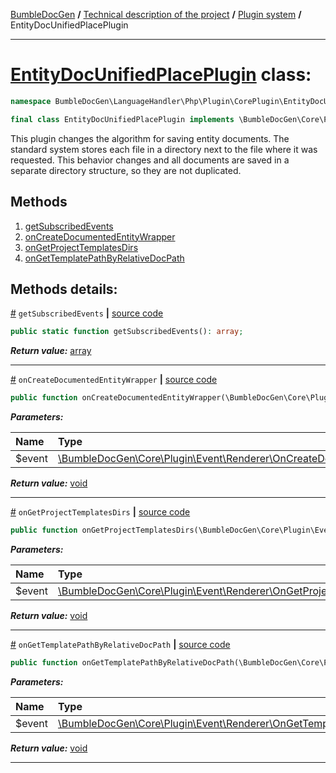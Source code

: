 [BumbleDocGen](../../README.md) **/**
[Technical description of the project](../readme.md) **/**
[Plugin system](../04_pluginSystem.md) **/**
EntityDocUnifiedPlacePlugin

---


# [EntityDocUnifiedPlacePlugin](https://github.com/bumble-tech/bumble-doc-gen/blob/master/src/LanguageHandler/Php/Plugin/CorePlugin/EntityDocUnifiedPlace/EntityDocUnifiedPlacePlugin.php#L17) class:

```php
namespace BumbleDocGen\LanguageHandler\Php\Plugin\CorePlugin\EntityDocUnifiedPlace;

final class EntityDocUnifiedPlacePlugin implements \BumbleDocGen\Core\Plugin\PluginInterface, \Symfony\Component\EventDispatcher\EventSubscriberInterface
```
This plugin changes the algorithm for saving entity documents. The standard system stores each file
in a directory next to the file where it was requested. This behavior changes and all documents are saved
in a separate directory structure, so they are not duplicated.

## Methods

1. [getSubscribedEvents](#mgetsubscribedevents) 
1. [onCreateDocumentedEntityWrapper](#moncreatedocumentedentitywrapper) 
1. [onGetProjectTemplatesDirs](#mongetprojecttemplatesdirs) 
1. [onGetTemplatePathByRelativeDocPath](#mongettemplatepathbyrelativedocpath) 

## Methods details:

<a name="mgetsubscribedevents" href="#mgetsubscribedevents">#</a> `getSubscribedEvents`  **|** [source code](https://github.com/bumble-tech/bumble-doc-gen/blob/master/src/LanguageHandler/Php/Plugin/CorePlugin/EntityDocUnifiedPlace/EntityDocUnifiedPlacePlugin.php#L22)
```php
public static function getSubscribedEvents(): array;
```

***Return value:*** [array](https://www.php.net/manual/en/language.types.array.php)

---

<a name="moncreatedocumentedentitywrapper" href="#moncreatedocumentedentitywrapper">#</a> `onCreateDocumentedEntityWrapper`  **|** [source code](https://github.com/bumble-tech/bumble-doc-gen/blob/master/src/LanguageHandler/Php/Plugin/CorePlugin/EntityDocUnifiedPlace/EntityDocUnifiedPlacePlugin.php#L31)
```php
public function onCreateDocumentedEntityWrapper(\BumbleDocGen\Core\Plugin\Event\Renderer\OnCreateDocumentedEntityWrapper $event): void;
```

***Parameters:***

| Name | Type | Description |
|:-|:-|:-|
$event | [\BumbleDocGen\Core\Plugin\Event\Renderer\OnCreateDocumentedEntityWrapper](https://github.com/bumble-tech/bumble-doc-gen/blob/master/src/Core/Plugin/Event/Renderer/OnCreateDocumentedEntityWrapper.php) | - |

***Return value:*** [void](https://www.php.net/manual/en/language.types.void.php)

---

<a name="mongetprojecttemplatesdirs" href="#mongetprojecttemplatesdirs">#</a> `onGetProjectTemplatesDirs`  **|** [source code](https://github.com/bumble-tech/bumble-doc-gen/blob/master/src/LanguageHandler/Php/Plugin/CorePlugin/EntityDocUnifiedPlace/EntityDocUnifiedPlacePlugin.php#L47)
```php
public function onGetProjectTemplatesDirs(\BumbleDocGen\Core\Plugin\Event\Renderer\OnGetProjectTemplatesDirs $event): void;
```

***Parameters:***

| Name | Type | Description |
|:-|:-|:-|
$event | [\BumbleDocGen\Core\Plugin\Event\Renderer\OnGetProjectTemplatesDirs](https://github.com/bumble-tech/bumble-doc-gen/blob/master/src/Core/Plugin/Event/Renderer/OnGetProjectTemplatesDirs.php) | - |

***Return value:*** [void](https://www.php.net/manual/en/language.types.void.php)

---

<a name="mongettemplatepathbyrelativedocpath" href="#mongettemplatepathbyrelativedocpath">#</a> `onGetTemplatePathByRelativeDocPath`  **|** [source code](https://github.com/bumble-tech/bumble-doc-gen/blob/master/src/LanguageHandler/Php/Plugin/CorePlugin/EntityDocUnifiedPlace/EntityDocUnifiedPlacePlugin.php#L38)
```php
public function onGetTemplatePathByRelativeDocPath(\BumbleDocGen\Core\Plugin\Event\Renderer\OnGetTemplatePathByRelativeDocPath $event): void;
```

***Parameters:***

| Name | Type | Description |
|:-|:-|:-|
$event | [\BumbleDocGen\Core\Plugin\Event\Renderer\OnGetTemplatePathByRelativeDocPath](https://github.com/bumble-tech/bumble-doc-gen/blob/master/src/Core/Plugin/Event/Renderer/OnGetTemplatePathByRelativeDocPath.php) | - |

***Return value:*** [void](https://www.php.net/manual/en/language.types.void.php)

---
